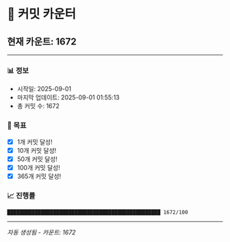 # 🔢 커밋 카운터

## 현재 카운트: 1672

---

### 📊 정보
- 시작일: 2025-09-01
- 마지막 업데이트: 2025-09-01 01:55:13
- 총 커밋 수: 1672

### 🎯 목표
- [x] 1개 커밋 달성!
- [x] 10개 커밋 달성!
- [x] 50개 커밋 달성!
- [x] 100개 커밋 달성!
- [x] 365개 커밋 달성!

### 📈 진행률
```
██████████████████████████████████████████████████ 1672/100
```

---
*자동 생성됨 - 카운트: 1672*
